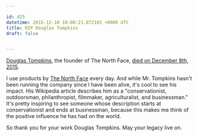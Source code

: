```yaml
---

id: 425
datetime: 2015-12-10 18:00:21.872101 +0000 UTC
title: RIP Douglas Tompkins
draft: false


---
```


[Douglas Tompkins](https://en.wikipedia.org/wiki/Douglas_Tompkins), the founder of The North Face,  [died on December 8th, 2015](http://www.nytimes.com/2015/12/09/business/douglas-tompkins-72-north-face-founder-dies-in-kayaking-accident.html).

I use products by [The North Face](https://en.wikipedia.org/wiki/The_North_Face) every day. And while Mr. Tompkins hasn't been running the company since I have been alive, it's cool to see his impact. His Wikipedia article describes him as a "conservationist, outdoorsman, philanthropist, filmmaker, agriculturalist, and businessman." It's pretty inspiring to see someone whose description starts at conservationist and ends at businessman, because this makes me think of the positive influence he has had on the world.

So thank you for your work Douglas Tompkins. May your legacy live on.

